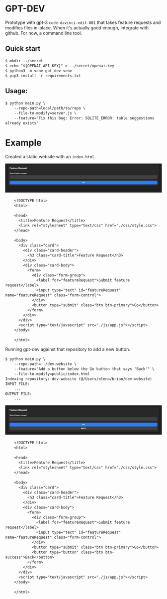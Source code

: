 # GPT-DEV

Prototype with gpt-3 `code-davinci-edit-001` that takes feature requests
and modifies files in-place. When it's actually good enough, integrate with
github. For now, a command line tool.

## Quick start
```
$ mkdir ../secret
$ echo "${OPENAI_API_KEY}" > ../secret/openai.key
$ python3 -m venv gpt-dev-venv
$ pip3 install -r requirements.txt
```

## Usage:
```
$ python main.py \
    --repo-path=local/path/to/repo \
    --file-to-modify=server.js \
    --feature="Fix this bug: Error: SQLITE_ERROR: table suggestions already exists"
```

# Example

Created a static website with an `index.html`.

![before](img/readme-before.png "Before")
```
	<!DOCTYPE html>
	<html>

	<head>
	  <title>Feature Request</title>
	  <link rel="stylesheet" type="text/css" href="./css/style.css">
	</head>

	<body>
	  <div class="card">
	    <div class="card-header">
	      <h3 class="card-title">Feature Request</h3>
	    </div>
	    <div class="card-body">
	      <form>
	        <div class="form-group">
	          <label for="featureRequest">Submit feature request</label>
	          <input type="text" id="featureRequest" name="featureRequest" class="form-control">
	        </div>
	        <button type="submit" class="btn btn-primary">Go</button>
	      </form>
	    </div>
	  </div>
	  <script type="text/javascript" src="./js/app.js"></script>
	</body>

	</html>
```

Running gpt-dev against that repository to add a new button.
```
$ python main.py \
    --repo-path=../dev-website \
    --feature="Add a button below the Go button that says 'Back'" \
    --file-to-modify=public/index.html
Indexing repository: dev-website (@/Users/elena/brian/dev-website)
INPUT FILE:
    ...
OUTPUT FILE:
    ...
```

![after](img/readme-after.png "After")
```
	<!DOCTYPE html>
	<html>

	<head>
	  <title>Feature Request</title>
	  <link rel="stylesheet" type="text/css" href="./css/style.css">
	</head>

	<body>
	  <div class="card">
	    <div class="card-header">
	      <h3 class="card-title">Feature Request</h3>
	    </div>
	    <div class="card-body">
	      <form>
	        <div class="form-group">
	          <label for="featureRequest">Submit feature request</label>
	          <input type="text" id="featureRequest" name="featureRequest" class="form-control">
	        </div>
	        <button type="submit" class="btn btn-primary">Go</button>
	        <button type="button" class="btn btn-success">Back</button>
	      </form>
	    </div>
	  </div>
	  <script type="text/javascript" src="./js/app.js"></script>
	</body>

	</html>
```

